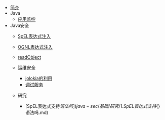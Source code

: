 * [简介](README)
* Java
  * [应用监控](java/研究/2.应用监控.md)
* Java安全
  * [SpEL表达式注入](java-sec/基础/表达式注入/1.SpEL.md)
  * [OGNL表达式注入](java-sec/基础/表达式注入/2.OGNL.md)
  * [readObject](java-sec/基础/反序列化/1.readObject.md)

  * 运维安全
    * [jolokia的利用](java-sec/基础/运维安全/1.应用监控服务/1.jolokia的利用.md)
    * [调试服务](java-sec/基础/运维安全/2.调试服务.md)
  * 研究
    * [SpEL表达式支持${}语法吗](java-sec/基础/研究/1.SpEL表达式支持${}语法吗.md)
  